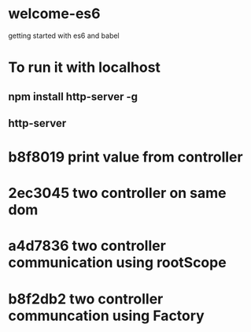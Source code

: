 # welcome-es6
getting started with es6 and babel

# To run it with localhost
## npm install http-server -g
## http-server




# b8f8019 print value from controller

# 2ec3045 two controller on same dom

# a4d7836 two controller communication using rootScope

# b8f2db2 two controller communcation using Factory
